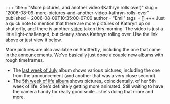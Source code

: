 +++
title = "More pictures, and another video (Kathryn rolls over)"
slug = "2006-08-09-more-pictures-and-another-video-kathryn-rolls-over"
published = 2006-08-09T10:35:00-07:00
author = "Emil"
tags = []
+++
Just a quick note to mention that there are more pictures of Kathryn up
on shutterfly, and there is another
[video](http://www.youtube.com/watch?v=Qkwn6Y-PbjE) taken this morning.
The video is just a little light-challenged, but clearly shows Kathryn
rolling over. Use the link above or just view it below.  

More pictures are also available on Shutterfly, including the one that
came in the announcements. We've basically just done a couple new albums
with rough timeframes.  

-   The [last week of
    July](http://kathrynmarie.shutterfly.com/action/pictures?a=67b0de21b33f54874594)
    album shows various pictures, including the one from the
    announcement (and another that was a very close second)
-   The [5th week of life
    album](http://kathrynmarie.shutterfly.com/action/pictures?a=67b0de21b33fd603c461)
    shows pictures, coincidentally, of her 5th week of life. She's
    definitely getting more animated. Still waiting to have the camera
    handy for really good smile...she's doing that more and more.

